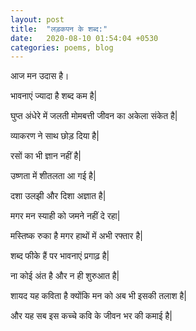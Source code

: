 ```yaml
---
layout: post
title:  "लड़कपन के शब्द:"
date:   2020-08-10 01:54:04 +0530
categories: poems, blog
---
```


आज मन उदास है।


भावनाएं ज्यादा है शब्द कम है|


घुप्त अंधेरे में जलती मोमबत्ती जीवन का अकेला संकेत है|


व्याकरण ने साथ छोड़ दिया है|


रसों का भी ज्ञान नहीं है|


उष्णता में शीतलता आ गई है|


दशा उलझी और दिशा अज्ञात है|


मगर मन स्याही को जमने नहीं दे रहा|


मस्तिष्क रुका है मगर हाथों में अभी रफ्तार है|


शब्द फीके हैं पर भावनाएं प्रगाढ़ है|


ना कोई अंत है और न ही शुरुआत है|


शायद यह कविता है क्योंकि मन को अब भी इसकी तलाश है|


और यह सब इस कच्चे कवि के जीवन भर की कमाई है| 